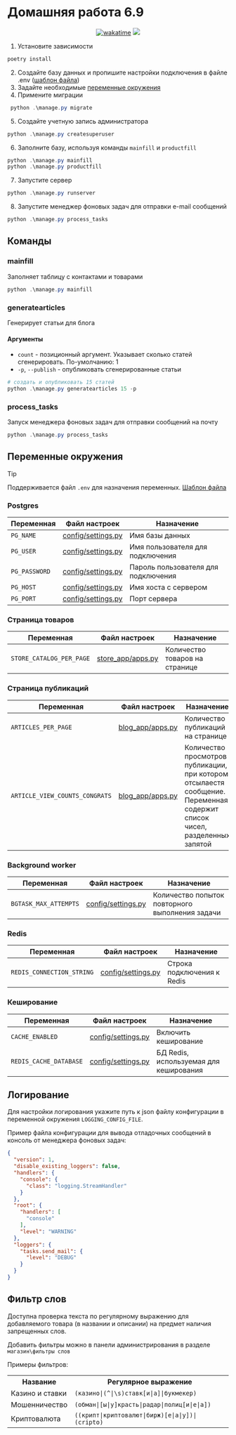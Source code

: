 # Домашняя работа 6.9

<div align="center">
<a href="https://wakatime.com/@IldarGaleev/projects/fereckcopm"><img src="https://wakatime.com/badge/user/45799db8-b1f8-4627-9264-2c8d4c352567/project/018beb28-96ef-4887-b044-66638d506f2f.svg" alt="wakatime"></a>
<img src="https://img.shields.io/github/last-commit/IldarGaleevSkyProHomeworks/django_homeworks.svg"/>
</div>

1. Установите зависимости

``` PowerShell
poetry install
```

2. Создайте базу данных и пропишите настройки подключения в файле .env ([шаблон файла](.env.template))
3. Задайте необходимые [переменные окружения](#переменные-окружения)
4. Примените миграции


``` PowerShell 
 python .\manage.py migrate
```

5. Создайте учетную запись администратора

``` PowerShell
python .\manage.py createsuperuser
```

6. Заполните базу, используя команды `mainfill` и `productfill`

``` PowerShell
python .\manage.py mainfill
python .\manage.py productfill
```

7. Запустите сервер
``` PowerShell
python .\manage.py runserver
```
8. Запустите менеджер фоновых задач для отправки e-mail сообщений
``` PowerShell
python .\manage.py process_tasks
```

## Команды

### mainfill

Заполняет таблицу с контактами и товарами

```PowerShell
python .\manage.py mainfill
```

### generatearticles

Генерирует статьи для блога

#### Аргументы

- `count` - позиционный аргумент. Указывает сколько статей сгенерировать. По-умолчанию: 1
- `-p`, `--publish` - опубликовать сгенерированные статьи

```PowerShell
# создать и опубликовать 15 статей
python .\manage.py generatearticles 15 -p
```

### process_tasks

Запуск менеджера фоновых задач для отправки сообщений на почту

```PowerShell
python .\manage.py process_tasks
```


## Переменные окружения

> [!TIP]
> 
> Поддерживается файл `.env` для назначения переменных. [Шаблон файла](.env.template)
> 

### Postgres

| Переменная    | Файл настроек                            | Назначение                          |
|---------------|------------------------------------------|-------------------------------------|
| `PG_NAME`     | [config/settings.py](config/settings.py) | Имя базы данных                     |
| `PG_USER`     | [config/settings.py](config/settings.py) | Имя пользователя для подключения    |
| `PG_PASSWORD` | [config/settings.py](config/settings.py) | Пароль пользователя для подключения |
| `PG_HOST`     | [config/settings.py](config/settings.py) | Имя хоста с сервером                |
| `PG_PORT`     | [config/settings.py](config/settings.py) | Порт сервера                        |


### Страница товаров

| Переменная               | Файл настроек                          | Назначение                     |
|--------------------------|----------------------------------------|--------------------------------|
| `STORE_CATALOG_PER_PAGE` | [store_app/apps.py](store_app/apps.py) | Количество товаров на странице |


### Страница публикаций

| Переменная                     | Файл настроек                        | Назначение                                                                                                                |
|--------------------------------|--------------------------------------|---------------------------------------------------------------------------------------------------------------------------|
| `ARTICLES_PER_PAGE`            | [blog_app/apps.py](blog_app/apps.py) | Количество публикаций на странице                                                                                         |
| `ARTICLE_VIEW_COUNTS_CONGRATS` | [blog_app/apps.py](blog_app/apps.py) | Количество просмотров публикации, при котором отсылаестя сообщение. Переменная содержит список чисел, разделенных запятой |


### Background worker

| Переменная            | Файл настроек                            | Назначение                                      |
|-----------------------|------------------------------------------|-------------------------------------------------|
| `BGTASK_MAX_ATTEMPTS` | [config/settings.py](config/settings.py) | Количество попыток повторного выполнения задачи |

### Redis


| Переменная                | Файл настроек                            | Назначение                 |
|---------------------------|------------------------------------------|----------------------------|
| `REDIS_CONNECTION_STRING` | [config/settings.py](config/settings.py) | Строка подключения к Redis |


### Кеширование

| Переменная             | Файл настроек                            | Назначение                             |
|------------------------|------------------------------------------|----------------------------------------|
| `CACHE_ENABLED`        | [config/settings.py](config/settings.py) | Включить кеширование                   |
| `REDIS_CACHE_DATABASE` | [config/settings.py](config/settings.py) | БД Redis, используемая для кеширования |

## Логирование

Для настройки логирования укажите путь к json файлу конфигурации в переменной окружения `LOGGING_CONFIG_FILE`.

Пример файла конфигурации для вывода отладочных сообщений в консоль от менеджера фоновых задач:

```json
{
  "version": 1,
  "disable_existing_loggers": false,
  "handlers": {
    "console": {
      "class": "logging.StreamHandler"
    }
  },
  "root": {
    "handlers": [
      "console"
    ],
    "level": "WARNING"
  },
  "loggers": {
    "tasks.send_mail": {
      "level": "DEBUG"
    }
  }
}
```

## Фильтр слов

Доступна проверка текста по регулярному выражению для добавляемого товара (в названии и описании) на предмет
наличия запрещенных слов.

Добавить фильтры можно в панели администрирования в разделе `магазин\фильтры слов`

Примеры фильтров:

<table>
    <tr>
        <th>Название</th>
        <th>Регулярное выражение</th>
    </tr>
    <tr>
        <td>Казино и ставки</td>
        <td><code>(казино|(^|\s)ставк[и|а]|букмекер)</code></td>
    </tr>
    <tr>
        <td>Мошенничество</td>
        <td><code>(обман|[ы|у]красть|радар|полиц[и|е|а])</code></td>
    </tr>
    <tr>
        <td>Криптовалюта</td>
        <td><code>((крипт|криптовалют|бирж)[е|а|у])|(cripto)</code></td>
    </tr>
</table>
